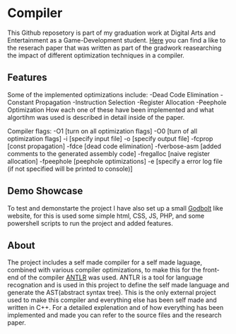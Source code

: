 # Compiler
 
This Github reposetory is part of my graduation work at Digital Arts and Entertainment as a Game-Development student.
[Here](ResearchPaper.pdf) you can find a like to the reserach paper that was written as part of the gradwork reasearching the impact of different optimization techniques in a compiler.

## Features

Some of the implemented optimizations include:
-Dead Code Elimination
-Constant Propagation
-Instruction Selection
-Register Allocation
-Peephole Optimization
How each one of these have been implemented and what algortihm was used is described in detail inside of the paper.

Compiler flags:
-O1 		[turn on all optimization flags]
-O0 		[turn of all optimization flags]
-i 		[specify input file]
-o 		[specify output file]
-fcprop 	[const propagation]
-fdce		[dead code elimination]
-fverbose-asm	[added comments to the generated assembly code]
-fregalloc 	[naive register allocation]
-fpeephole 	[peephole optimizations]
-e		[specify a error log file (if not specified will be printed to console)]

## Demo Showcase

To test and demonstarte the project I have also set up a small [Godbolt](https://godbolt.org/) like website, for this is used some simple html, CSS, JS, PHP, and some powershell scripts to run the project and added features.

## About

The project includes a self made compiler for a self made laguage, combined with various compiler optimizations, to make this for the front-end of the compiler [ANTLR](https://www.antlr.org/) was used. ANTLR is a tool for language recognation and is used in this project to define the self made language and generate the AST(abstract syntax tree). This is the only external project used to make this compiler and everything else has been self made and written in C++. For a detailed explenation and of how everything has been implemented and made you can refer to the source files and the research paper.
